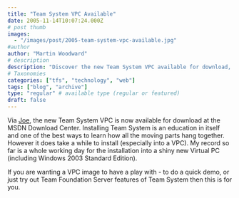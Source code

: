 ```yaml
---
title: "Team System VPC Available"
date: 2005-11-14T10:07:24.000Z
# post thumb
images:
  - "/images/post/2005-team-system-vpc-available.jpg"
#author
author: "Martin Woodward"
# description
description: "Discover the new Team System VPC available for download, perfect for demos and exploring Team Foundation Server features."
# Taxonomies
categories: ["tfs", "technology", "web"]
tags: ["blog", "archive"]
type: "regular" # available type (regular or featured)
draft: false
---
```

Via [Joe](http://msmvps.com/joesango/), the new Team System VPC is now available for download at the MSDN Download Center.  Installing Team System is an education in itself and one of the best ways to learn how all the moving parts hang together.  However it does take a while to install (especially into a VPC).  My record so far is a whole working day for the installation into a shiny new Virtual PC (including Windows 2003 Standard Edition).

If you are wanting a VPC image to have a play with - to do a quick demo, or just try out Team Foundation Server features of Team System then this is for you.